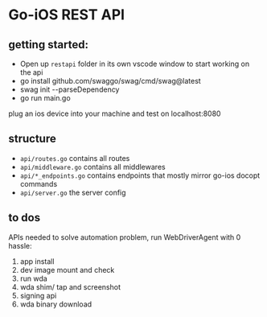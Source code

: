 # Go-iOS REST API

## getting started:
- Open up `restapi` folder in its own vscode window to start working on the api
- go install github.com/swaggo/swag/cmd/swag@latest
- swag init --parseDependency
- go run main.go

plug an ios device into your machine and test on localhost:8080

## structure
 - `api/routes.go`  contains all routes
 - `api/middleware.go` contains all middlewares
 - `api/*_endpoints.go` contains endpoints that mostly mirror go-ios docopt commands
 - `api/server.go` the server config


## to dos
APIs needed to solve automation problem, run WebDriverAgent with 0 hassle:
1. app install
2. dev image mount and check
3. run wda
4. wda shim/ tap and screenshot
5. signing api
6. wda binary download

